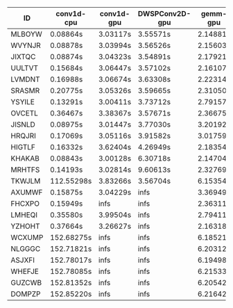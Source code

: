 |ID|conv1d-cpu|conv1d-gpu|DWSPConv2D-gpu|gemm-gpu|avg|
|-|-|-|-|-|-|
|MLBOYW|0.08864s|3.03117s|3.55571s|2.14881s|2.20608s|
|WVYNJR|0.08878s|3.03994s|3.56526s|2.15603s|2.21250s|
|JIXTQC|0.08874s|3.04323s|3.54891s|2.17921s|2.21502s|
|UULTVT|0.15684s|3.06447s|3.57102s|2.16107s|2.23835s|
|LVMDNT|0.16988s|3.06674s|3.63308s|2.22314s|2.27321s|
|SRASMR|0.20775s|3.05326s|3.59665s|2.31050s|2.29204s|
|YSYILE|0.13291s|3.00411s|3.73712s|2.79157s|2.41643s|
|OVCETL|0.36467s|3.38367s|3.57671s|2.36675s|2.42295s|
|JISNLD|0.08975s|3.01447s|3.77030s|3.20192s|2.51911s|
|HRQJRI|0.17069s|3.05116s|3.91582s|3.01759s|2.53882s|
|HIGTLF|0.16332s|3.62404s|4.26949s|2.18354s|2.56010s|
|KHAKAB|0.08843s|3.00128s|6.30718s|2.14704s|2.88598s|
|MRHTFS|0.14193s|3.02814s|9.60613s|2.32769s|3.77597s|
|TKWJLM|112.55298s|3.83266s|3.56704s|6.15354s|31.52655s|
|AXUMWF|0.15875s|3.04229s|infs|3.36949s|infs|
|FHCXPO|0.15949s|infs|infs|2.36311s|infs|
|LMHEQI|0.35580s|3.99504s|infs|2.79411s|infs|
|YZHOHT|0.37664s|3.26627s|infs|2.16318s|infs|
|WCXUMP|152.68275s|infs|infs|6.18521s|infs|
|NLGGGC|152.71821s|infs|infs|6.20312s|infs|
|ASJXFI|152.78017s|infs|infs|6.19498s|infs|
|WHEFJE|152.78085s|infs|infs|6.21533s|infs|
|GUZCWB|152.81352s|infs|infs|6.20542s|infs|
|DOMPZP|152.85220s|infs|infs|6.21642s|infs|
